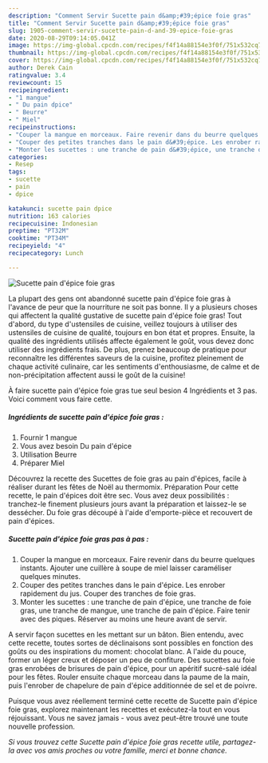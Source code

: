 ```yaml
---
description: "Comment Servir Sucette pain d&amp;#39;épice foie gras"
title: "Comment Servir Sucette pain d&amp;#39;épice foie gras"
slug: 1905-comment-servir-sucette-pain-d-and-39-epice-foie-gras
date: 2020-08-29T09:14:05.041Z
image: https://img-global.cpcdn.com/recipes/f4f14a88154e3f0f/751x532cq70/sucette-pain-depice-foie-gras-photo-principale-de-la-recette.jpg
thumbnail: https://img-global.cpcdn.com/recipes/f4f14a88154e3f0f/751x532cq70/sucette-pain-depice-foie-gras-photo-principale-de-la-recette.jpg
cover: https://img-global.cpcdn.com/recipes/f4f14a88154e3f0f/751x532cq70/sucette-pain-depice-foie-gras-photo-principale-de-la-recette.jpg
author: Derek Cain
ratingvalue: 3.4
reviewcount: 15
recipeingredient:
- "1 mangue"
- " Du pain dpice"
- " Beurre"
- " Miel"
recipeinstructions:
- "Couper la mangue en morceaux. Faire revenir dans du beurre quelques instants. Ajouter une cuillère à soupe de miel laisser caraméliser quelques minutes."
- "Couper des petites tranches dans le pain d&#39;épice. Les enrober rapidement du jus. Couper des tranches de foie gras."
- "Monter les sucettes : une tranche de pain d&#39;épice, une tranche de foie gras, une tranche de mangue, une tranche de pain d&#39;épice. Faire tenir avec des piques. Réserver au moins une heure avant de servir."
categories:
- Resep
tags:
- sucette
- pain
- dpice

katakunci: sucette pain dpice 
nutrition: 163 calories
recipecuisine: Indonesian
preptime: "PT32M"
cooktime: "PT34M"
recipeyield: "4"
recipecategory: Lunch

---
```



![Sucette pain d&#39;épice foie gras](https://img-global.cpcdn.com/recipes/f4f14a88154e3f0f/751x532cq70/sucette-pain-depice-foie-gras-photo-principale-de-la-recette.jpg)

La plupart des gens ont abandonné sucette pain d&#39;épice foie gras à l'avance de peur que la nourriture ne soit pas bonne. Il y a plusieurs choses qui affectent la qualité gustative de sucette pain d&#39;épice foie gras! Tout d'abord, du type d'ustensiles de cuisine, veillez toujours à utiliser des ustensiles de cuisine de qualité, toujours en bon état et propres. Ensuite, la qualité des ingrédients utilisés affecte également le goût, vous devez donc utiliser des ingrédients frais. De plus, prenez beaucoup de pratique pour reconnaître les différentes saveurs de la cuisine, profitez pleinement de chaque activité culinaire, car les sentiments d'enthousiasme, de calme et de non-précipitation affectent aussi le goût de la cuisine!

<!--inarticleads1-->

À faire sucette pain d&#39;épice foie gras tue seul besion 4 Ingrédients et 3 pas. Voici comment vous faire cette.

##### Ingrédients de sucette pain d&#39;épice foie gras :

1. Fournir 1 mangue
1. Vous avez besoin  Du pain d&#39;épice
1. Utilisation  Beurre
1. Préparer  Miel


Découvrez la recette des Sucettes de foie gras au pain d&#39;épices, facile à réaliser durant les fêtes de Noël au thermomix. Préparation Pour cette recette, le pain d&#39;épices doit être sec. Vous avez deux possibilités : tranchez-le finement plusieurs jours avant la préparation et laissez-le se dessécher. Du foie gras découpé à l&#39;aide d&#39;emporte-pièce et recouvert de pain d&#39;épices. 

<!--inarticleads2-->

##### Sucette pain d&#39;épice foie gras pas à pas :

1. Couper la mangue en morceaux. Faire revenir dans du beurre quelques instants. Ajouter une cuillère à soupe de miel laisser caraméliser quelques minutes.
1. Couper des petites tranches dans le pain d&#39;épice. Les enrober rapidement du jus. Couper des tranches de foie gras.
1. Monter les sucettes : une tranche de pain d&#39;épice, une tranche de foie gras, une tranche de mangue, une tranche de pain d&#39;épice. Faire tenir avec des piques. Réserver au moins une heure avant de servir.


A servir façon sucettes en les mettant sur un bâton. Bien entendu, avec cette recette, toutes sortes de déclinaisons sont possibles en fonction des goûts ou des inspirations du moment: chocolat blanc. A l&#39;aide du pouce, former un léger creux et déposer un peu de confiture. Des sucettes au foie gras enrobées de brisures de pain d&#39;épice, pour un apéritif sucré-salé idéal pour les fêtes. Rouler ensuite chaque morceau dans la paume de la main, puis l&#39;enrober de chapelure de pain d&#39;épice additionnée de sel et de poivre. 

<!--inarticleads1-->

<p>
Puisque vous avez réellement terminé cette recette de Sucette pain d&#39;épice foie gras, explorez maintenant les recettes et exécutez-la tout en vous réjouissant. Vous ne savez jamais - vous avez peut-être trouvé une toute nouvelle profession.
</p>

<p>
<i>Si vous trouvez cette Sucette pain d&#39;épice foie gras recette utile, partagez-la avec vos amis proches ou votre famille, merci et bonne chance.</i>
</p>
